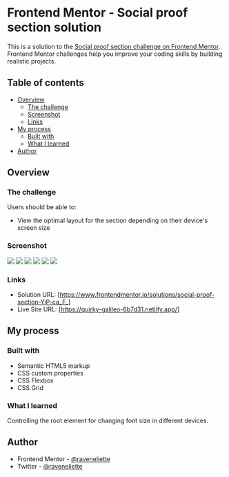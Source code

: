 # Frontend Mentor - Social proof section solution

This is a solution to the [Social proof section challenge on Frontend Mentor](https://www.frontendmentor.io/challenges/social-proof-section-6e0qTv_bA). Frontend Mentor challenges help you improve your coding skills by building realistic projects. 

## Table of contents

- [Overview](#overview)
  - [The challenge](#the-challenge)
  - [Screenshot](#screenshot)
  - [Links](#links)
- [My process](#my-process)
  - [Built with](#built-with)
  - [What I learned](#what-i-learned)
- [Author](#author)

## Overview

### The challenge

Users should be able to:

- View the optimal layout for the section depending on their device's screen size

### Screenshot

![](./images/destop-view.png)
![](./images/tablet-view1.png)
![](./images/tablet-view2.png)
![](./images/mobile-view1.png)
![](./images/mobile-view2.png)
![](./images/mobile-view3.png)

### Links

- Solution URL: [https://www.frontendmentor.io/solutions/social-proof-section-YiP-ca_F_]
- Live Site URL: [https://quirky-galileo-6b7d31.netlify.app/]

## My process

### Built with

- Semantic HTML5 markup
- CSS custom properties
- CSS Flexbox
- CSS Grid

### What I learned

Controlling the root element for changing font size in different devices.

## Author

- Frontend Mentor - [@raveneliette](https://www.frontendmentor.io/profile/raveneliette)
- Twitter - [@raveneliette](https://twitter.com/raveneliette)
